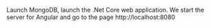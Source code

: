 ﻿Launch MongoDB, launch the .Net Core web application. We start the server for Angular and go to the page http://localhost:8080
